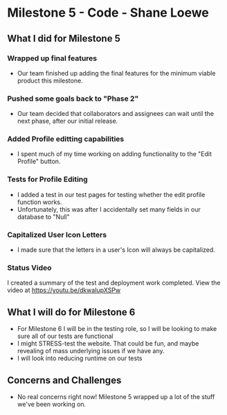 # Milestone 5 - Code - Shane Loewe



## What I did for Milestone 5

### Wrapped up final features

* Our team finished up adding the final features for the minimum viable product this milestone.

### Pushed some goals back to "Phase 2"

* Our team decided that collaborators and assignees can wait until the next phase, after our initial release.

### Added Profile editting capabilities

* I spent much of my time working on adding functionality to the "Edit Profile" button.

### Tests for Profile Editing

* I added a test in our test pages for testing whether the edit profile function works.
* Unfortunately, this was after I accidentally set many fields in our database to "Null"

### Capitalized User Icon Letters

* I made sure that the letters in a user's Icon will always be capitalized. 

### Status Video 

I created a summary of the test and deployment work completed.  View the video at https://youtu.be/dkwaIupXSPw


## What I will do for Milestone 6

* For Milestone 6 I will be in the testing role, so I will be looking to make sure all of our tests are functional
* I might STRESS-test the website. That could be fun, and maybe revealing of mass underlying issues if we have any.
* I will look into reducing runtime on our tests

## Concerns and Challenges

* No real concerns right now! Milestone 5 wrapped up a lot of the stuff we've been working on.
